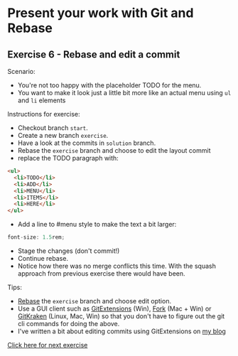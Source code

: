 # Present your work with Git and Rebase

## Exercise 6 - Rebase and edit a commit

Scenario:

- You're not too happy with the placeholder TODO for the menu.
- You want to make it look just a little bit more like an actual menu using `ul` and `li` elements

Instructions for exercise:

- Checkout branch `start`.
- Create a new branch `exercise`.
- Have a look at the commits in `solution` branch.
- Rebase the `exercise` branch and choose to edit the layout commit
- replace the TODO paragraph with:

```html
<ul>
  <li>TODO</li>
  <li>ADD</li>
  <li>MENU</li>
  <li>ITEMS</li>
  <li>HERE</li>
</ul>
```

- Add a line to #menu style to make the text a bit larger:

```cs
font-size: 1.5rem;
```

- Stage the changes (don't commit!)
- Continue rebase.
- Notice how there was no merge conflicts this time. With the squash approach from previous exercise there would have been.

Tips:

- [Rebase](https://git-scm.com/docs/rebase) the `exercise` branch and choose edit option.
- Use a GUI client such as [GitExtensions](http://gitextensions.github.io/) (Win), [Fork](https://git-fork.com/) (Mac + Win) or [GitKraken](https://www.gitkraken.com/) (Linux, Mac, Win) so that you don't have to figure out the git cli commands for doing the above.
- I've written a bit about editing commits using GitExtensions on [my blog](https://blomholm.no/posts/how-i-git-it-more-rebase/#pause-the-replay-and-make-changes-to-a-commit)

[Click here for next exercise](https://github.com/kraftlauget/git-ws-7)

